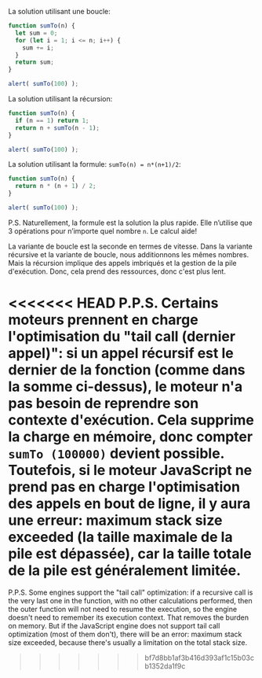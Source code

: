 La solution utilisant une boucle:

```js run
function sumTo(n) {
  let sum = 0;
  for (let i = 1; i <= n; i++) {
    sum += i;
  }
  return sum;
}

alert( sumTo(100) );
```

La solution utilisant la récursion:

```js run
function sumTo(n) {
  if (n == 1) return 1;
  return n + sumTo(n - 1);
}

alert( sumTo(100) );
```

La solution utilisant la formule: `sumTo(n) = n*(n+1)/2`:

```js run
function sumTo(n) {
  return n * (n + 1) / 2;
}

alert( sumTo(100) );
```

P.S. Naturellement, la formule est la solution la plus rapide. Elle n’utilise que 3 opérations pour n’importe quel nombre `n`. Le calcul aide!

La variante de boucle est la seconde en termes de vitesse. Dans la variante récursive et la variante de boucle, nous additionnons les mêmes nombres. Mais la récursion implique des appels imbriqués et la gestion de la pile d'exécution. Donc, cela prend des ressources, donc c'est plus lent.

<<<<<<< HEAD
P.P.S. Certains moteurs prennent en charge l'optimisation du "tail call (dernier appel)": si un appel récursif est le dernier de la fonction (comme dans la somme ci-dessus), le moteur n'a pas besoin de reprendre son contexte d'exécution. Cela supprime la charge en mémoire, donc compter `sumTo (100000)` devient possible. Toutefois, si le moteur JavaScript ne prend pas en charge l'optimisation des appels en bout de ligne, il y aura une erreur: maximum stack size exceeded (la taille maximale de la pile est dépassée), car la taille totale de la pile est généralement limitée.
=======
P.P.S. Some engines support the "tail call" optimization: if a recursive call is the very last one in the function, with no other calculations performed, then the outer function will not need to resume the execution, so the engine doesn't need to remember its execution context. That removes the burden on memory. But if the JavaScript engine does not support tail call optimization (most of them don't), there will be an error: maximum stack size exceeded, because there's usually a limitation on the total stack size.
>>>>>>> bf7d8bb1af3b416d393af1c15b03cb1352da1f9c
